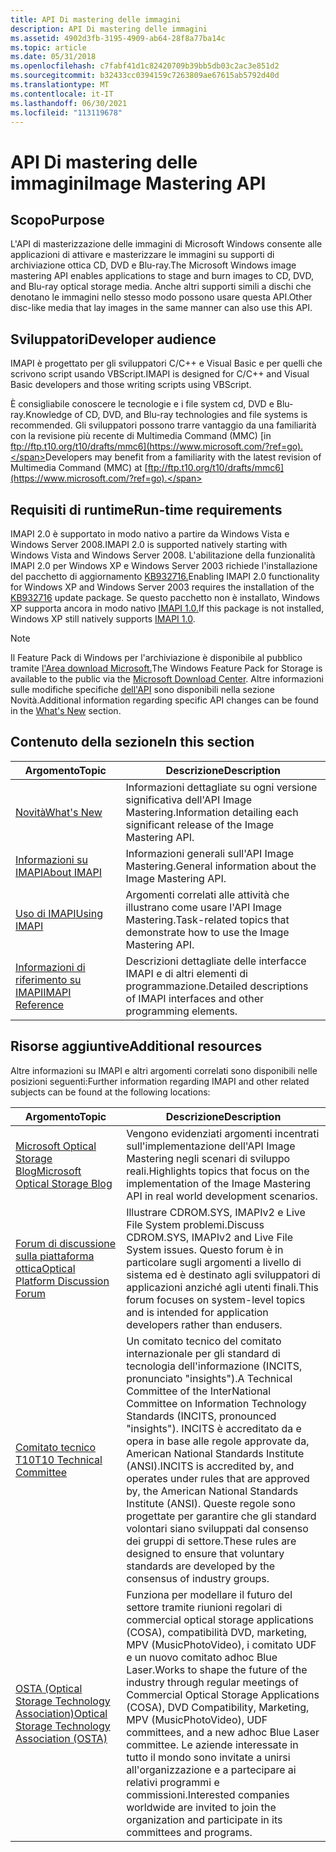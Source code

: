 ```yaml
---
title: API Di mastering delle immagini
description: API Di mastering delle immagini
ms.assetid: 4902d3fb-3195-4909-ab64-28f8a77ba14c
ms.topic: article
ms.date: 05/31/2018
ms.openlocfilehash: c7fabf41d1c82420709b39bb5db03c2ac3e851d2
ms.sourcegitcommit: b32433cc0394159c7263809ae67615ab5792d40d
ms.translationtype: MT
ms.contentlocale: it-IT
ms.lasthandoff: 06/30/2021
ms.locfileid: "113119678"
---
```

# <a name="image-mastering-api"></a><span data-ttu-id="82ee7-103">API Di mastering delle immagini</span><span class="sxs-lookup"><span data-stu-id="82ee7-103">Image Mastering API</span></span>

## <a name="purpose"></a><span data-ttu-id="82ee7-104">Scopo</span><span class="sxs-lookup"><span data-stu-id="82ee7-104">Purpose</span></span>

<span data-ttu-id="82ee7-105">L'API di masterizzazione delle immagini di Microsoft Windows consente alle applicazioni di attivare e masterizzare le immagini su supporti di archiviazione ottica CD, DVD e Blu-ray.</span><span class="sxs-lookup"><span data-stu-id="82ee7-105">The Microsoft Windows image mastering API enables applications to stage and burn images to CD, DVD, and Blu-ray optical storage media.</span></span> <span data-ttu-id="82ee7-106">Anche altri supporti simili a dischi che denotano le immagini nello stesso modo possono usare questa API.</span><span class="sxs-lookup"><span data-stu-id="82ee7-106">Other disc-like media that lay images in the same manner can also use this API.</span></span>

## <a name="developer-audience"></a><span data-ttu-id="82ee7-107">Sviluppatori</span><span class="sxs-lookup"><span data-stu-id="82ee7-107">Developer audience</span></span>

<span data-ttu-id="82ee7-108">IMAPI è progettato per gli sviluppatori C/C++ e Visual Basic e per quelli che scrivono script usando VBScript.</span><span class="sxs-lookup"><span data-stu-id="82ee7-108">IMAPI is designed for C/C++ and Visual Basic developers and those writing scripts using VBScript.</span></span>

<span data-ttu-id="82ee7-109">È consigliabile conoscere le tecnologie e i file system cd, DVD e Blu-ray.</span><span class="sxs-lookup"><span data-stu-id="82ee7-109">Knowledge of CD, DVD, and Blu-ray technologies and file systems is recommended.</span></span> <span data-ttu-id="82ee7-110">Gli sviluppatori possono trarre vantaggio da una familiarità con la revisione più recente di Multimedia Command (MMC) [in ftp://ftp.t10.org/t10/drafts/mmc6](https://www.microsoft.com/?ref=go).</span><span class="sxs-lookup"><span data-stu-id="82ee7-110">Developers may benefit from a familiarity with the latest revision of Multimedia Command (MMC) at [ftp://ftp.t10.org/t10/drafts/mmc6](https://www.microsoft.com/?ref=go).</span></span>

## <a name="run-time-requirements"></a><span data-ttu-id="82ee7-111">Requisiti di runtime</span><span class="sxs-lookup"><span data-stu-id="82ee7-111">Run-time requirements</span></span>

<span data-ttu-id="82ee7-112">IMAPI 2.0 è supportato in modo nativo a partire da Windows Vista e Windows Server 2008.</span><span class="sxs-lookup"><span data-stu-id="82ee7-112">IMAPI 2.0 is supported natively starting with Windows Vista and Windows Server 2008.</span></span> <span data-ttu-id="82ee7-113">L'abilitazione della funzionalità IMAPI 2.0 per Windows XP e Windows Server 2003 richiede l'installazione del pacchetto di aggiornamento [KB932716.](https://support.microsoft.com/kb/932716)</span><span class="sxs-lookup"><span data-stu-id="82ee7-113">Enabling IMAPI 2.0 functionality for Windows XP and Windows Server 2003 requires the installation of the [KB932716](https://support.microsoft.com/kb/932716) update package.</span></span> <span data-ttu-id="82ee7-114">Se questo pacchetto non è installato, Windows XP supporta ancora in modo nativo [IMAPI 1.0.](imapiv1.md)</span><span class="sxs-lookup"><span data-stu-id="82ee7-114">If this package is not installed, Windows XP still natively supports [IMAPI 1.0](imapiv1.md).</span></span>

> [!Note]  
> <span data-ttu-id="82ee7-115">Il Feature Pack di Windows per l'archiviazione è disponibile al pubblico tramite [l'Area download Microsoft.](https://www.microsoft.com/downloads/details.aspx?FamilyID=63ab51ea-99c9-45c0-980a-c556746fcf05)</span><span class="sxs-lookup"><span data-stu-id="82ee7-115">The Windows Feature Pack for Storage is available to the public via the [Microsoft Download Center](https://www.microsoft.com/downloads/details.aspx?FamilyID=63ab51ea-99c9-45c0-980a-c556746fcf05).</span></span> <span data-ttu-id="82ee7-116">Altre informazioni sulle modifiche specifiche [dell'API](what-s-new.md) sono disponibili nella sezione Novità.</span><span class="sxs-lookup"><span data-stu-id="82ee7-116">Additional information regarding specific API changes can be found in the [What's New](what-s-new.md) section.</span></span>

 

## <a name="in-this-section"></a><span data-ttu-id="82ee7-117">Contenuto della sezione</span><span class="sxs-lookup"><span data-stu-id="82ee7-117">In this section</span></span>



| <span data-ttu-id="82ee7-118">Argomento</span><span class="sxs-lookup"><span data-stu-id="82ee7-118">Topic</span></span>                                             | <span data-ttu-id="82ee7-119">Descrizione</span><span class="sxs-lookup"><span data-stu-id="82ee7-119">Description</span></span>                                                                           |
|---------------------------------------------------|---------------------------------------------------------------------------------------|
| [<span data-ttu-id="82ee7-120">Novità</span><span class="sxs-lookup"><span data-stu-id="82ee7-120">What's New</span></span>](what-s-new.md)<br/>           | <span data-ttu-id="82ee7-121">Informazioni dettagliate su ogni versione significativa dell'API Image Mastering.</span><span class="sxs-lookup"><span data-stu-id="82ee7-121">Information detailing each significant release of the Image Mastering API.</span></span><br/> |
| [<span data-ttu-id="82ee7-122">Informazioni su IMAPI</span><span class="sxs-lookup"><span data-stu-id="82ee7-122">About IMAPI</span></span>](about-imapi.md)<br/>         | <span data-ttu-id="82ee7-123">Informazioni generali sull'API Image Mastering.</span><span class="sxs-lookup"><span data-stu-id="82ee7-123">General information about the Image Mastering API.</span></span><br/>                         |
| [<span data-ttu-id="82ee7-124">Uso di IMAPI</span><span class="sxs-lookup"><span data-stu-id="82ee7-124">Using IMAPI</span></span>](using-imapi.md)<br/>         | <span data-ttu-id="82ee7-125">Argomenti correlati alle attività che illustrano come usare l'API Image Mastering.</span><span class="sxs-lookup"><span data-stu-id="82ee7-125">Task-related topics that demonstrate how to use the Image Mastering API.</span></span><br/>   |
| [<span data-ttu-id="82ee7-126">Informazioni di riferimento su IMAPI</span><span class="sxs-lookup"><span data-stu-id="82ee7-126">IMAPI Reference</span></span>](imapi-reference.md)<br/> | <span data-ttu-id="82ee7-127">Descrizioni dettagliate delle interfacce IMAPI e di altri elementi di programmazione.</span><span class="sxs-lookup"><span data-stu-id="82ee7-127">Detailed descriptions of IMAPI interfaces and other programming elements.</span></span><br/>  |



 

## <a name="additional-resources"></a><span data-ttu-id="82ee7-128">Risorse aggiuntive</span><span class="sxs-lookup"><span data-stu-id="82ee7-128">Additional resources</span></span>

<span data-ttu-id="82ee7-129">Altre informazioni su IMAPI e altri argomenti correlati sono disponibili nelle posizioni seguenti:</span><span class="sxs-lookup"><span data-stu-id="82ee7-129">Further information regarding IMAPI and other related subjects can be found at the following locations:</span></span>



| <span data-ttu-id="82ee7-130">Argomento</span><span class="sxs-lookup"><span data-stu-id="82ee7-130">Topic</span></span>                                                                                                 | <span data-ttu-id="82ee7-131">Descrizione</span><span class="sxs-lookup"><span data-stu-id="82ee7-131">Description</span></span>                                                                                                                                                                                                                                                                                                                                                                   |
|--------------------------------------------------------------------------------------------------|--------------------------------------------------------------------------------------------------------------------------------------------------------------------------------------------------------------------------------------------------------------------------------------------------------------------------------------------------------------------|
| [<span data-ttu-id="82ee7-132">Microsoft Optical Storage Blog</span><span class="sxs-lookup"><span data-stu-id="82ee7-132">Microsoft Optical Storage Blog</span></span>](/archive/blogs/opticalstorage/)                | <span data-ttu-id="82ee7-133">Vengono evidenziati argomenti incentrati sull'implementazione dell'API Image Mastering negli scenari di sviluppo reali.</span><span class="sxs-lookup"><span data-stu-id="82ee7-133">Highlights topics that focus on the implementation of the Image Mastering API in real world development scenarios.</span></span>                                                                                                                                                                                                                                                 |
| [<span data-ttu-id="82ee7-134">Forum di discussione sulla piattaforma ottica</span><span class="sxs-lookup"><span data-stu-id="82ee7-134">Optical Platform Discussion Forum</span></span>](https://social.msdn.microsoft.com/forums/windowsopticalplatform/threads/)              | <span data-ttu-id="82ee7-135">Illustrare CDROM.SYS, IMAPIv2 e Live File System problemi.</span><span class="sxs-lookup"><span data-stu-id="82ee7-135">Discuss CDROM.SYS, IMAPIv2 and Live File System issues.</span></span> <span data-ttu-id="82ee7-136">Questo forum è in particolare sugli argomenti a livello di sistema ed è destinato agli sviluppatori di applicazioni anziché agli utenti finali.</span><span class="sxs-lookup"><span data-stu-id="82ee7-136">This forum focuses on system-level topics and is intended for application developers rather than endusers.</span></span>                                                                                                                                                                                                 |
| [<span data-ttu-id="82ee7-137">Comitato tecnico T10</span><span class="sxs-lookup"><span data-stu-id="82ee7-137">T10 Technical Committee</span></span>](https://www.t10.org/)                       | <span data-ttu-id="82ee7-138">Un comitato tecnico del comitato internazionale per gli standard di tecnologia dell'informazione (INCITS, pronunciato "insights").</span><span class="sxs-lookup"><span data-stu-id="82ee7-138">A Technical Committee of the InterNational Committee on Information Technology Standards (INCITS, pronounced "insights").</span></span> <span data-ttu-id="82ee7-139">INCITS è accreditato da e opera in base alle regole approvate da, American National Standards Institute (ANSI).</span><span class="sxs-lookup"><span data-stu-id="82ee7-139">INCITS is accredited by, and operates under rules that are approved by, the American National Standards Institute (ANSI).</span></span> <span data-ttu-id="82ee7-140">Queste regole sono progettate per garantire che gli standard volontari siano sviluppati dal consenso dei gruppi di settore.</span><span class="sxs-lookup"><span data-stu-id="82ee7-140">These rules are designed to ensure that voluntary standards are developed by the consensus of industry groups.</span></span> |
| [<span data-ttu-id="82ee7-141">OSTA (Optical Storage Technology Association)</span><span class="sxs-lookup"><span data-stu-id="82ee7-141">Optical Storage Technology Association (OSTA)</span></span>](http://www.osta.org/) | <span data-ttu-id="82ee7-142">Funziona per modellare il futuro del settore tramite riunioni regolari di commercial optical storage applications (COSA), compatibilità DVD, marketing, MPV (MusicPhotoVideo), i comitato UDF e un nuovo comitato adhoc Blue Laser.</span><span class="sxs-lookup"><span data-stu-id="82ee7-142">Works to shape the future of the industry through regular meetings of Commercial Optical Storage Applications (COSA), DVD Compatibility, Marketing, MPV (MusicPhotoVideo), UDF committees, and a new adhoc Blue Laser committee.</span></span> <span data-ttu-id="82ee7-143">Le aziende interessate in tutto il mondo sono invitate a unirsi all'organizzazione e a partecipare ai relativi programmi e commissioni.</span><span class="sxs-lookup"><span data-stu-id="82ee7-143">Interested companies worldwide are invited to join the organization and participate in its committees and programs.</span></span>               |



 

 

